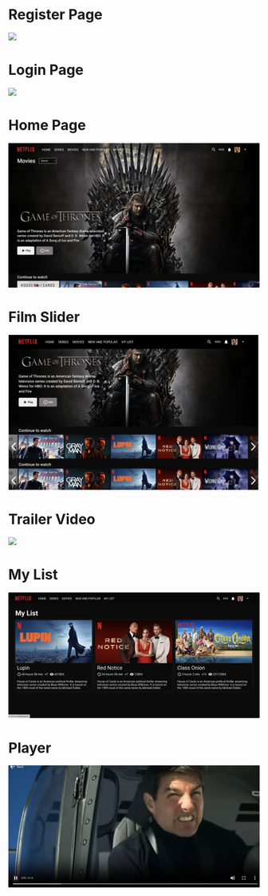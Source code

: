<h1>Register Page</h1>
<img src="client/public/pagescreen/registerPage.png"/>

<h1>Login Page</h1>
<img src="client/public/pagescreen/loginPage.png"/>

<h1>Home Page</h1>
<img src="client/public/pagescreen/homePage.png"/>

<h1>Film Slider</h1>
<img src="client/public/pagescreen/filmSlider.png"/>

<h1>Trailer Video</h1>
<img src="client/public/pagescreen/trailer.png"/>

<h1>My List</h1>
<img src="client/public/pagescreen/myList.png"/>

<h1>Player</h1>
<img src="client/public/pagescreen/player.png"/>
